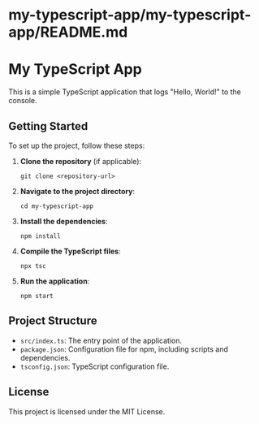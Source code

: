 # my-typescript-app/my-typescript-app/README.md

# My TypeScript App

This is a simple TypeScript application that logs "Hello, World!" to the console.

## Getting Started

To set up the project, follow these steps:

1. **Clone the repository** (if applicable):
   ```
   git clone <repository-url>
   ```

2. **Navigate to the project directory**:
   ```
   cd my-typescript-app
   ```

3. **Install the dependencies**:
   ```
   npm install
   ```

4. **Compile the TypeScript files**:
   ```
   npx tsc
   ```

5. **Run the application**:
   ```
   npm start
   ```

## Project Structure

- `src/index.ts`: The entry point of the application.
- `package.json`: Configuration file for npm, including scripts and dependencies.
- `tsconfig.json`: TypeScript configuration file.

## License

This project is licensed under the MIT License.